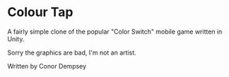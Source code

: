 # Colour Tap

A fairly simple clone of the popular "Color Switch" mobile game written in Unity.

Sorry the graphics are bad, I'm not an artist.

Written by Conor Dempsey
